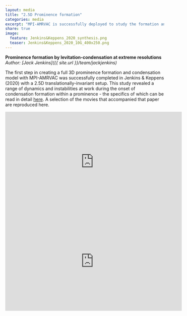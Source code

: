 ```yaml
---
layout: media
title: "2.5D Prominence formation"
categories: media
excerpt: "MPI-AMRVAC is successfully deployed to study the formation and evolution of a prominence in a 2.5D translationally-invariant setup."
share: true
image:
  feature: Jenkins&Keppens_2020_synthesis.png
  teaser: Jenkins&Keppens_2020_10G_400x250.png
---
```




<!-- <h3 style="display: inline-block;">Prominence formation by levitation-condensation at extreme resolutions</h3> -->
**Prominence formation by levitation-condensation at extreme resolutions**
*Author: [Jack Jenkins]({{ site.url }}/team/jackjenkins)*

The first step in creating a full 3D prominence formation and condensation model with MPI-AMRVAC was successfully completed in Jenkins & Keppens (2020) with a 2.5D translationally-invariant setup. This study revealed a range of dynamics and instabilities at work during the onset of condensation formation within a prominence - the specifics of which can be read in detail [here](https://www.aanda.org/articles/aa/pdf/2021/02/aa39630-20.pdf). A selection of the movies that accompanied that paper are reproduced here.



<iframe width="560" height="315" src="https://www.youtube.com/embed/3Z51rmzGZ5k" title="YouTube video player" frameborder="0" allow="accelerometer; autoplay; clipboard-write; encrypted-media; gyroscope; picture-in-picture" allowfullscreen></iframe>

<iframe width="560" height="315" src="https://www.youtube.com/embed/a5YiodjdtDs" title="YouTube video player" frameborder="0" allow="accelerometer; autoplay; clipboard-write; encrypted-media; gyroscope; picture-in-picture" allowfullscreen></iframe>
